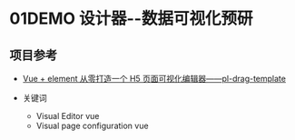 # 01DEMO 设计器--数据可视化预研

## 项目参考

- [Vue + element 从零打造一个 H5 页面可视化编辑器——pl-drag-template](https://www.lagou.com/lgeduarticle/112325.html)

- 关键词
  - Visual Editor vue
  - Visual page configuration vue
